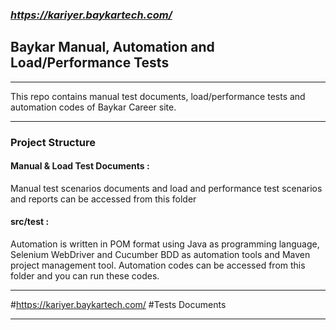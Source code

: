 ### *https://kariyer.baykartech.com/*
<h2> Baykar Manual, Automation and Load/Performance Tests </h2>
<hr>

This repo contains manual test documents, load/performance tests and automation codes of Baykar Career site. <br> <hr>

<h3> Project Structure </h3>

<h4> Manual & Load Test Documents :</h4> Manual test scenarios documents and load and performance test scenarios and reports can be accessed from this folder <br>
<h4>src/test :</h4> Automation is written in POM format using Java as programming language, Selenium WebDriver and Cucumber BDD as automation tools and Maven project management tool. Automation codes can be accessed from this folder and you can run these codes. <br>
<hr>

#https://kariyer.baykartech.com/ #Tests Documents 
<hr>
